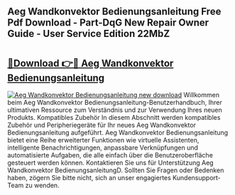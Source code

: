 ## Aeg Wandkonvektor Bedienungsanleitung Free Pdf Download - Part-DqG New Repair Owner Guide - User Service Edition 22MbZ

# <h2><a href="http://df1rz5.blite.top/?on=Aeg+Wandkonvektor+Bedienungsanleitung">🔗Download 👉🔴 Aeg Wandkonvektor Bedienungsanleitung</a></h2>

[![Aeg Wandkonvektor Bedienungsanleitung new download](https://i.imgur.com/lujVjoI.png)](http://df1rz5.blite.top/?on=Aeg+Wandkonvektor+Bedienungsanleitung)
Willkommen beim Aeg Wandkonvektor Bedienungsanleitung-Benutzerhandbuch, Ihrer ultimativen Ressource zum Verständnis und zur Verwendung Ihres neuen Produkts. Kompatibles Zubehör In diesem Abschnitt werden kompatibles Zubehör und Peripheriegeräte für Ihr neues Aeg Wandkonvektor Bedienungsanleitung aufgeführt. Aeg Wandkonvektor Bedienungsanleitung bietet eine Reihe erweiterter Funktionen wie virtuelle Assistenten, intelligente Benachrichtigungen, anpassbare Verknüpfungen und automatisierte Aufgaben, die alle einfach über die Benutzeroberfläche gesteuert werden können. Kontaktieren Sie uns für Unterstützung Aeg Wandkonvektor BedienungsanleitungD. Sollten Sie Fragen oder Bedenken haben, zögern Sie bitte nicht, sich an unser engagiertes Kundensupport-Team zu wenden.
